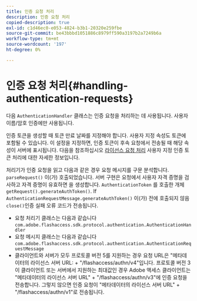 ```yaml
---
title: 인증 요청 처리
description: 인증 요청 처리
copied-description: true
exl-id: c1d46ec0-e053-4824-b3b1-20320e259fbe
source-git-commit: be43bbbd1051886c8979ff590a3197b2a7249b6a
workflow-type: tm+mt
source-wordcount: '197'
ht-degree: 0%

---
```


# 인증 요청 처리{#handling-authentication-requests}

다음 `AuthenticationHandler` 클래스는 인증 요청을 처리하는 데 사용됩니다. 사용자 이름/암호 인증에만 사용됩니다.

인증 토큰을 생성할 때 토큰 만료 날짜를 지정해야 합니다. 사용자 지정 속성도 토큰에 포함될 수 있습니다. 이 설정을 지정하면, 인증 토큰이 후속 요청에서 전송될 때 해당 속성이 서버에 표시됩니다. 다음을 참조하십시오 [라이선스 요청 처리](../../aaxs-protecting-content/content-implementing-the-license-server/content-handling-license-reqs/content-handling-license-reqs.md) 사용자 지정 인증 토큰 처리에 대한 자세한 정보입니다.

처리기가 인증 요청을 읽고 다음과 같은 경우 요청 메시지를 구문 분석합니다. `parseRequest()` 이(가) 호출되었습니다. 서버 구현은 요청에서 사용자 자격 증명을 검사하고 자격 증명이 유효하면 을 생성합니다. `AuthenticationToken` 를 호출한 개체 `getRequest().generateAuthToken()`. If `AuthenticationRequestMessage.generateAuthToken()` 이(가) 전에 호출되지 않음 `close()`인증 실패 오류 코드가 전송됩니다.

* 요청 처리기 클래스는 다음과 같습니다 `com.adobe.flashaccess.sdk.protocol.authentication.AuthenticationHandler`
* 요청 메시지 클래스는 다음과 같습니다 `com.adobe.flashaccess.sdk.protocol.authentication.AuthenticationRequestMessage`
* 클라이언트와 서버가 모두 프로토콜 버전 5를 지원하는 경우 요청 URL은 &quot;메타데이터의 라이선스 서버 URL: + &quot;/flashaccess/authn/v4&quot;입니다. 프로토콜 버전 3이 클라이언트 또는 서버에서 지원하는 최대값인 경우 Adobe 액세스 클라이언트는 &quot;메타데이터의 라이선스 서버 URL&quot; + &quot;/flashaccess/authn/v3&quot;에 인증 요청을 전송합니다. 그렇지 않으면 인증 요청이 &quot;메타데이터의 라이선스 서버 URL&quot; + &quot;/flashaccess/authn/v1&quot;로 전송됩니다.
